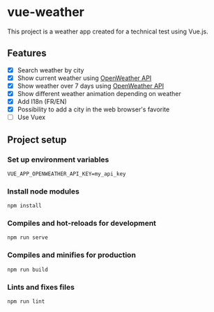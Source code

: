 # vue-weather

This project is a weather app created for a technical test using Vue.js.

## Features

- [x] Search weather by city
- [x] Show current weather using [OpenWeather API](https://openweathermap.org/api)
- [x] Show weather over 7 days using [OpenWeather API](https://openweathermap.org/api)
- [x] Show different weather animation depending on weather
- [x] Add I18n (FR/EN)
- [x] Possibility to add a city in the web browser's favorite
- [ ] Use Vuex

## Project setup

### Set up environment variables

```
VUE_APP_OPENWEATHER_API_KEY=my_api_key
```

### Install node modules

```
npm install
```

### Compiles and hot-reloads for development

```
npm run serve
```

### Compiles and minifies for production

```
npm run build
```

### Lints and fixes files

```
npm run lint
```
